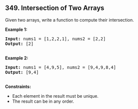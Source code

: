 ## 349. Intersection of Two Arrays

Given two arrays, write a function to compute their intersection.

**Example 1:**

<pre>
<b>Input:</b> nums1 = [1,2,2,1], nums2 = [2,2]
<b>Output:</b> [2]

</pre>

**Example 2:**

<pre>
<b>Input:</b> nums1 = [4,9,5], nums2 = [9,4,9,8,4]
<b>Output:</b> [9,4]

</pre>

**Constraints:**
- Each element in the result must be unique.
- The result can be in any order.